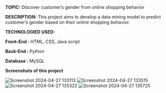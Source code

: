 **TOPIC:** Discover customer’s gender from online shopping behavior

**DESCRIPTION:** This project aims to develop a data mining model to predict customer’s gender based on their online shopping behavior. 

**TECHNOLOGIED USED:**

**Front-End :** HTML, CSS, Java script

**Back-End  :** Python

**Database  :** MySQL

**Screenshots of this project**

![Screenshot 2024-04-27 133113](https://github.com/user-attachments/assets/1a71525c-0ea9-4d2a-816b-e5b388762681)
![Screenshot 2024-04-27 133515](https://github.com/user-attachments/assets/89a286c8-71de-4a5e-a6e2-8a8d4c4ac5ec)
![Screenshot 2024-04-27 135322](https://github.com/user-attachments/assets/f6d6c09b-8545-47b4-9dd6-33211f05d07f)
![Screenshot 2024-04-27 135725](https://github.com/user-attachments/assets/418a922a-6959-46ff-aeeb-44bacb1a7c29)
